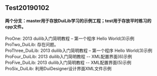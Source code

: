## Test20190102  
#### 两个分支：master用于存放DuiLib学习的示例工程；test用于存放平时练习的cpp文件。  
ProOne: 2013 duilib入门简明教程 – 第一个程序 Hello World(3)示例  
ProTwo_DuiLib: 存在问题。  
ProThree_DuiLib: 2013 duilib入门简明教程 – 第一个程序 Hello World(3)示例   
ProFour_DuiLib: 2013 duilib入门简明教程 -- XML配置界面(6)示例  
ProFive_DuiLib: 2013 duilib入门简明教程 -- XML配置界面(5)示例  
ProSix_DuiLib: 利用DuiDesigner设计界面XML文件示例  

